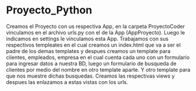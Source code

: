 # Proyecto_Python
Creamos el Proyecto con us respectiva App, en la carpeta ProyectoCoder vinculamos en el archivo urls.py con el de la App (AppProyecto). Luego le indicamos en settings
le vinculamos esta App. Trabajamos con sus respectivos templeates en el cual creamos un index.html que va a ser el padre de los demas templates y despues creamos
un template para clientes, empleados, empresa en el cual cuenta cada uno con un formulario para ingresar datos a nuestra BD, luego un formulario de busqueda de clientes
por medio del nombre en otro template aparte. Y otro template para que nos muestre dichas busquedas. Creamos las respectivas views y despues las enlazamos a estas vistas
con los urls. 
